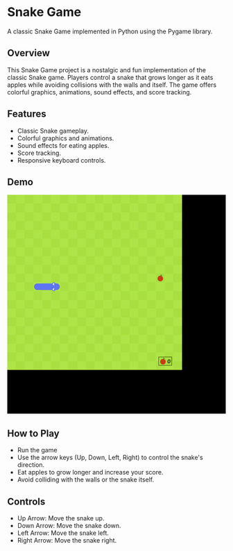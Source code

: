 # Snake Game

A classic Snake Game implemented in Python using the Pygame library.

## Overview

This Snake Game project is a nostalgic and fun implementation of the classic Snake game. Players control a snake that grows longer as it eats apples while avoiding collisions with the walls and itself. The game offers colorful graphics, animations, sound effects, and score tracking.

## Features

- Classic Snake gameplay.
- Colorful graphics and animations.
- Sound effects for eating apples.
- Score tracking.
- Responsive keyboard controls.

## Demo

![Gameplay Demo](demo.gif)

## How to Play
- Run the game
- Use the arrow keys (Up, Down, Left, Right) to control the snake's direction.
- Eat apples to grow longer and increase your score.
- Avoid colliding with the walls or the snake itself.

## Controls
- Up Arrow: Move the snake up.
- Down Arrow: Move the snake down.
- Left Arrow: Move the snake left.
- Right Arrow: Move the snake right.
